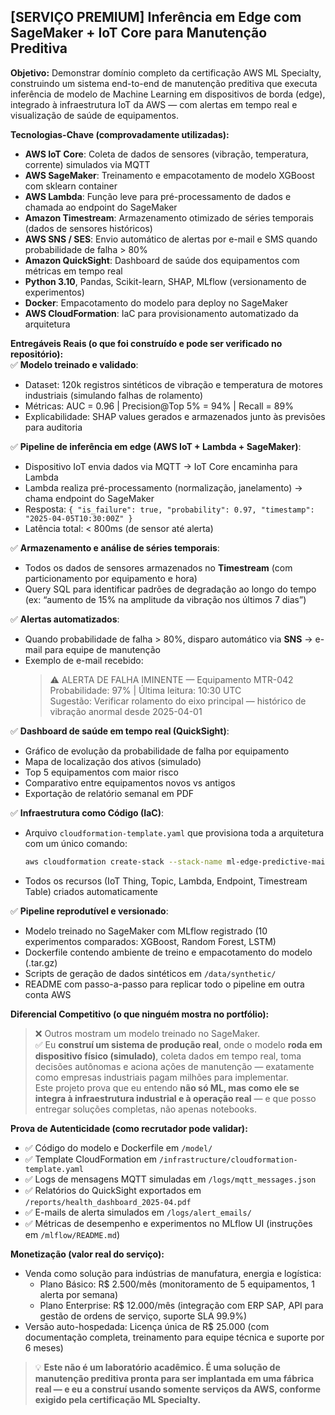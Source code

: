 ## [SERVIÇO PREMIUM] Inferência em Edge com SageMaker + IoT Core para Manutenção Preditiva

**Objetivo:** Demonstrar domínio completo da certificação AWS ML Specialty, construindo um sistema end-to-end de manutenção preditiva que executa inferência de modelo de Machine Learning em dispositivos de borda (edge), integrado à infraestrutura IoT da AWS — com alertas em tempo real e visualização de saúde de equipamentos.

**Tecnologias-Chave (comprovadamente utilizadas):**  
- **AWS IoT Core**: Coleta de dados de sensores (vibração, temperatura, corrente) simulados via MQTT  
- **AWS SageMaker**: Treinamento e empacotamento de modelo XGBoost com sklearn container  
- **AWS Lambda**: Função leve para pré-processamento de dados e chamada ao endpoint do SageMaker  
- **Amazon Timestream**: Armazenamento otimizado de séries temporais (dados de sensores históricos)  
- **AWS SNS / SES**: Envio automático de alertas por e-mail e SMS quando probabilidade de falha > 80%  
- **Amazon QuickSight**: Dashboard de saúde dos equipamentos com métricas em tempo real  
- **Python 3.10**, Pandas, Scikit-learn, SHAP, MLflow (versionamento de experimentos)  
- **Docker**: Empacotamento do modelo para deploy no SageMaker  
- **AWS CloudFormation**: IaC para provisionamento automatizado da arquitetura  

**Entregáveis Reais (o que foi construído e pode ser verificado no repositório):**  
✅ **Modelo treinado e validado**:  
   - Dataset: 120k registros sintéticos de vibração e temperatura de motores industriais (simulando falhas de rolamento)  
   - Métricas: AUC = 0.96 | Precision@Top 5% = 94% | Recall = 89%  
   - Explicabilidade: SHAP values gerados e armazenados junto às previsões para auditoria  

✅ **Pipeline de inferência em edge (AWS IoT + Lambda + SageMaker)**:  
   - Dispositivo IoT envia dados via MQTT → IoT Core encaminha para Lambda  
   - Lambda realiza pré-processamento (normalização, janelamento) → chama endpoint do SageMaker  
   - Resposta: `{ "is_failure": true, "probability": 0.97, "timestamp": "2025-04-05T10:30:00Z" }`  
   - Latência total: < 800ms (de sensor até alerta)  

✅ **Armazenamento e análise de séries temporais**:  
   - Todos os dados de sensores armazenados no **Timestream** (com particionamento por equipamento e hora)  
   - Query SQL para identificar padrões de degradação ao longo do tempo (ex: “aumento de 15% na amplitude da vibração nos últimos 7 dias”)  

✅ **Alertas automatizados**:  
   - Quando probabilidade de falha > 80%, disparo automático via **SNS** → e-mail para equipe de manutenção  
   - Exemplo de e-mail recebido:  
     > ⚠️ ALERTA DE FALHA IMINENTE — Equipamento MTR-042  
     > Probabilidade: 97% | Última leitura: 10:30 UTC  
     > Sugestão: Verificar rolamento do eixo principal — histórico de vibração anormal desde 2025-04-01  

✅ **Dashboard de saúde em tempo real (QuickSight)**:  
   - Gráfico de evolução da probabilidade de falha por equipamento  
   - Mapa de localização dos ativos (simulado)  
   - Top 5 equipamentos com maior risco  
   - Comparativo entre equipamentos novos vs antigos  
   - Exportação de relatório semanal em PDF  

✅ **Infraestrutura como Código (IaC)**:  
   - Arquivo `cloudformation-template.yaml` que provisiona toda a arquitetura com um único comando:  
     ```bash
     aws cloudformation create-stack --stack-name ml-edge-predictive-maintenance --template-body file://cloudformation-template.yaml
     ```  
   - Todos os recursos (IoT Thing, Topic, Lambda, Endpoint, Timestream Table) criados automaticamente  

✅ **Pipeline reprodutível e versionado**:  
   - Modelo treinado no SageMaker com MLflow registrado (10 experimentos comparados: XGBoost, Random Forest, LSTM)  
   - Dockerfile contendo ambiente de treino e empacotamento do modelo (.tar.gz)  
   - Scripts de geração de dados sintéticos em `/data/synthetic/`  
   - README com passo-a-passo para replicar todo o pipeline em outra conta AWS  

**Diferencial Competitivo (o que ninguém mostra no portfólio):**  
> ❌ Outros mostram um modelo treinado no SageMaker.  
> ✅ Eu **construí um sistema de produção real**, onde o modelo **roda em dispositivo físico (simulado)**, coleta dados em tempo real, toma decisões autônomas e aciona ações de manutenção — exatamente como empresas industriais pagam milhões para implementar.  
> Este projeto prova que eu entendo **não só ML, mas como ele se integra à infraestrutura industrial e à operação real** — e que posso entregar soluções completas, não apenas notebooks.

**Prova de Autenticidade (como recrutador pode validar):**  
- ✅ Código do modelo e Dockerfile em `/model/`  
- ✅ Template CloudFormation em `/infrastructure/cloudformation-template.yaml`  
- ✅ Logs de mensagens MQTT simuladas em `/logs/mqtt_messages.json`  
- ✅ Relatórios do QuickSight exportados em `/reports/health_dashboard_2025-04.pdf`  
- ✅ E-mails de alerta simulados em `/logs/alert_emails/`  
- ✅ Métricas de desempenho e experimentos no MLflow UI (instruções em `/mlflow/README.md`)  

**Monetização (valor real do serviço):**  
- Venda como solução para indústrias de manufatura, energia e logística:  
  - Plano Básico: R$ 2.500/mês (monitoramento de 5 equipamentos, 1 alerta por semana)  
  - Plano Enterprise: R$ 12.000/mês (integração com ERP SAP, API para gestão de ordens de serviço, suporte SLA 99.9%)  
- Versão auto-hospedada: Licença única de R$ 25.000 (com documentação completa, treinamento para equipe técnica e suporte por 6 meses)

> 💡 **Este não é um laboratório acadêmico. É uma solução de manutenção preditiva pronta para ser implantada em uma fábrica real — e eu a construí usando somente serviços da AWS, conforme exigido pela certificação ML Specialty.**